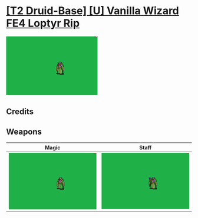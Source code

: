 # [\[T2 Druid-Base\] \[U\] Vanilla Wizard FE4 Loptyr Rip](./)

<img src="./6.%20Magic/Magic_000.png" alt="[T2 Druid-Base] [U] Vanilla Wizard FE4 Loptyr Rip standing" />

## Credits



## Weapons


|Magic |Staff |
|  :---: | :---: |
| <img alt="Magic animation" src="./6.%20Magic/Magic.gif" /> | <img alt="Staff animation" src="./7.%20Staff/Staff.gif" /> |
